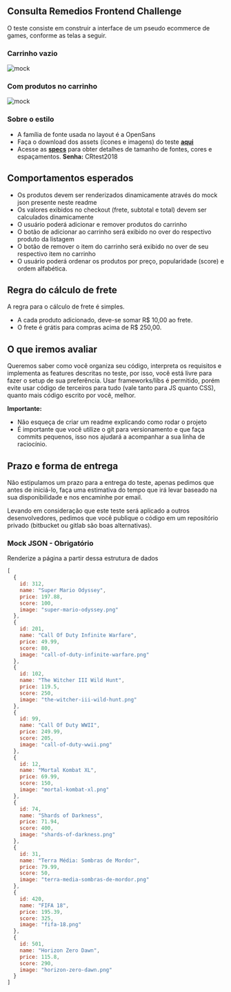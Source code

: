 ## Consulta Remedios Frontend Challenge

O teste consiste em construir a interface de um pseudo ecommerce de games,
conforme as telas a seguir.

### Carrinho vazio
![mock](https://i.imgur.com/BL3L07z.png)

### Com produtos no carrinho
![mock](https://i.imgur.com/8Ou0fpu.png)

### Sobre o estilo
* A família de fonte usada no layout é a OpenSans
* Faça o download dos assets (ícones e imagens) do teste [**aqui**](https://github.com/giulianovarriale/assets-cr-test)
* Acesse as [**specs**](https://xd.adobe.com/spec/75b714d8-3dc2-4c5c-545f-893589786ad3-0386/) para obter detalhes de tamanho de fontes, cores e espaçamentos. **Senha:** CRtest2018


## Comportamentos esperados
* Os produtos devem ser renderizados dinamicamente através do mock json presente neste readme
* Os valores exibidos no checkout (frete, subtotal e total) devem ser calculados dinamicamente 
* O usuário poderá adicionar e remover produtos do carrinho
* O botão de adicionar ao carrinho será exibido no over do respectivo produto da listagem
* O botão de remover o item do carrinho será exibido no over de seu respectivo item no carrinho
* O usuário poderá ordenar os produtos por preço, popularidade (score) e ordem alfabética.

## Regra do cálculo de frete
A regra para o cálculo de frete é simples.
* A cada produto adicionado, deve-se somar R$ 10,00 ao frete.
* O frete é grátis para compras acima de R$ 250,00.

## O que iremos avaliar
Queremos saber como você organiza seu código, interpreta os requisitos e implementa as features descritas no teste, por isso, você está livre para fazer o setup de sua preferência. Usar frameworks/libs é permitido, porém evite usar código de terceiros para tudo (vale tanto para JS quanto CSS), quanto mais código escrito por você, melhor.

**Importante:**
* Não esqueça de criar um readme explicando como rodar o projeto
* É importante que você utilize o git para versionamento e que faça commits pequenos, isso nos ajudará a acompanhar a
sua linha de raciocínio.

## Prazo e forma de entrega
Não estipulamos um prazo para a entrega do teste, apenas pedimos que antes de iniciá-lo,
faça uma estimativa do tempo que irá levar baseado na sua disponibilidade e nos encaminhe por email.

Levando em consideração que este teste será aplicado a outros desenvolvedores, pedimos que você publique o código em um repositório privado (bitbucket ou gitlab são boas alternativas).

### Mock JSON - Obrigatório
Renderize a página a partir dessa estrutura de dados

```js
[
  { 
    id: 312,
    name: "Super Mario Odyssey",
    price: 197.88,
    score: 100,
    image: "super-mario-odyssey.png"
  },
  { 
    id: 201,
    name: "Call Of Duty Infinite Warfare",
    price: 49.99,
    score: 80,
    image: "call-of-duty-infinite-warfare.png"
  },
  { 
    id: 102,
    name: "The Witcher III Wild Hunt",
    price: 119.5,
    score: 250,
    image: "the-witcher-iii-wild-hunt.png"
  },
  { 
    id: 99,
    name: "Call Of Duty WWII",
    price: 249.99,
    score: 205,
    image: "call-of-duty-wwii.png"
  },
  { 
    id: 12,
    name: "Mortal Kombat XL",
    price: 69.99,
    score: 150,
    image: "mortal-kombat-xl.png"
  },
  { 
    id: 74,
    name: "Shards of Darkness",
    price: 71.94,
    score: 400,
    image: "shards-of-darkness.png"
  },
  { 
    id: 31,
    name: "Terra Média: Sombras de Mordor",
    price: 79.99,
    score: 50,
    image: "terra-media-sombras-de-mordor.png"
  },
  { 
    id: 420,
    name: "FIFA 18",
    price: 195.39,
    score: 325,
    image: "fifa-18.png"
  },
  { 
    id: 501,
    name: "Horizon Zero Dawn",
    price: 115.8,
    score: 290,
    image: "horizon-zero-dawn.png"
  }
]
```


